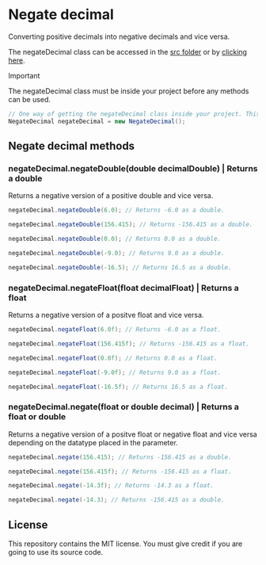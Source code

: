 # Negate decimal

Converting positive decimals into negative decimals and vice versa.

The negateDecimal class can be accessed in the [src folder](src) or by [clicking here](src/NegateDecimal.java).

> [!IMPORTANT]
> The negateDecimal class must be inside your project before any methods can be used.

```Java
// One way of getting the negateDecimal class inside your project. This requires the class to be in the same folder as the file using this code.
NegateDecimal negateDecimal = new NegateDecimal();
```

## Negate decimal methods

### negateDecimal.negateDouble(double decimalDouble) | Returns a double

Returns a negative version of a positive double and vice versa.

```Java
negateDecimal.negateDouble(6.0); // Returns -6.0 as a double.
```

```Java
negateDecimal.negateDouble(156.415); // Returns -156.415 as a double.
```

```Java
negateDecimal.negateDouble(0.0); // Returns 0.0 as a double.
```

```Java
negateDecimal.negateDouble(-9.0); // Returns 9.0 as a double.
```

```Java
negateDecimal.negateDouble(-16.5); // Returns 16.5 as a double.
```

### negateDecimal.negateFloat(float decimalFloat) | Returns a float

Returns a negative version of a positve float and vice versa.

```Java
negateDecimal.negateFloat(6.0f); // Returns -6.0 as a float.
```

```Java
negateDecimal.negateFloat(156.415f); // Returns -156.415 as a float.
```

```Java
negateDecimal.negateFloat(0.0f); // Returns 0.0 as a float.
```

```Java
negateDecimal.negateFloat(-9.0f); // Returns 9.0 as a float.
```

```Java
negateDecimal.negateFloat(-16.5f); // Returns 16.5 as a float.
```

### negateDecimal.negate(float or double decimal) | Returns a float or double

Returns a negative version of a positve float or negative float and vice versa depending on the datatype placed in the parameter.

```Java
negateDecimal.negate(156.415); // Returns -156.415 as a double.
```

```Java
negateDecimal.negate(156.415f); // Returns -156.415 as a float.
```

```Java
negateDecimal.negate(-14.3f); // Returns -14.3 as a float.
```

```Java
negateDecimal.negate(-14.3); // Returns -156.415 as a double.
```

## License

This repository contains the MIT license. You must give credit if you are going to use its source code.
